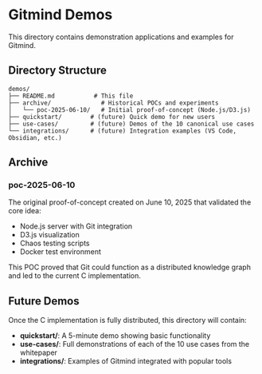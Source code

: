 # Gitmind Demos

This directory contains demonstration applications and examples for Gitmind.

## Directory Structure

```
demos/
├── README.md           # This file
├── archive/              # Historical POCs and experiments
│   └── poc-2025-06-10/   # Initial proof-of-concept (Node.js/D3.js)
├── quickstart/        # (future) Quick demo for new users
├── use-cases/         # (future) Demos of the 10 canonical use cases
└── integrations/      # (future) Integration examples (VS Code, Obsidian, etc.)
```

## Archive

### poc-2025-06-10
The original proof-of-concept created on June 10, 2025 that validated the core idea:
- Node.js server with Git integration
- D3.js visualization
- Chaos testing scripts
- Docker test environment

This POC proved that Git could function as a distributed knowledge graph and led to the current C implementation.

## Future Demos

Once the C implementation is fully distributed, this directory will contain:
- **quickstart/**: A 5-minute demo showing basic functionality
- **use-cases/**: Full demonstrations of each of the 10 use cases from the whitepaper
- **integrations/**: Examples of Gitmind integrated with popular tools
